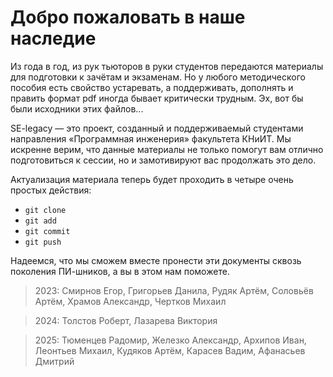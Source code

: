# Добро пожаловать в наше наследие

Из года в год, из рук тьюторов в руки студентов передаются материалы для подготовки к зачётам и экзаменам. Но у любого методического пособия есть свойство устаревать, а поддерживать, дополнять и править формат pdf иногда бывает критически трудным. Эх, вот бы были исходники этих файлов...

SE-legacy &mdash; это проект, созданный и поддерживаемый студентами направления &laquo;Программная инженерия&raquo; факультета КНиИТ. Мы искренне верим, что данные материалы не только помогут вам отлично подготовиться к сессии, но и замотивируют вас продолжать это дело.

Актуализация материала теперь будет проходить в четыре очень простых действия:
- `git clone`
- `git add`
- `git commit`
- `git push`

Надеемся, что мы сможем вместе пронести эти документы сквозь поколения ПИ-шников, а вы в этом нам поможете.

> 2023: Смирнов Егор, Григорьев Данила, Рудяк Артём, Соловьёв Артём, Храмов Александр, Чертков Михаил

> 2024: Толстов Роберт, Лазарева Виктория

> 2025: Тюменцев Радомир, Железко Александр, Архипов Иван, Леонтьев Михаил, Кудяков Артём, Карасев Вадим, Афанасьев Дмитрий
